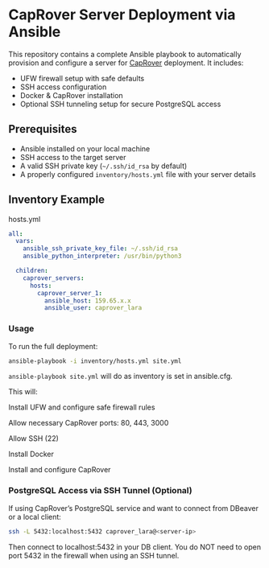 # CapRover Server Deployment via Ansible

This repository contains a complete Ansible playbook to automatically provision and configure a server for [CapRover](https://caprover.com) deployment. It includes:

- UFW firewall setup with safe defaults
- SSH access configuration
- Docker & CapRover installation
- Optional SSH tunneling setup for secure PostgreSQL access

## Prerequisites

- Ansible installed on your local machine
- SSH access to the target server
- A valid SSH private key (`~/.ssh/id_rsa` by default)
- A properly configured `inventory/hosts.yml` file with your server details

## Inventory Example
hosts.yml
```yaml
all:
  vars:
    ansible_ssh_private_key_file: ~/.ssh/id_rsa
    ansible_python_interpreter: /usr/bin/python3

  children:
    caprover_servers:
      hosts:
        caprover_server_1:
          ansible_host: 159.65.x.x
          ansible_user: caprover_lara
```

### Usage
To run the full deployment:
```bash
ansible-playbook -i inventory/hosts.yml site.yml
```
`ansible-playbook site.yml` will do as inventory is set in ansible.cfg.

This will:

Install UFW and configure safe firewall rules

Allow necessary CapRover ports: 80, 443, 3000

Allow SSH (22)

Install Docker

Install and configure CapRover

### PostgreSQL Access via SSH Tunnel (Optional)
If using CapRover’s PostgreSQL service and want to connect from DBeaver or a local client:
```sh
ssh -L 5432:localhost:5432 caprover_lara@<server-ip>
```
Then connect to localhost:5432 in your DB client.
You do NOT need to open port 5432 in the firewall when using an SSH tunnel.
